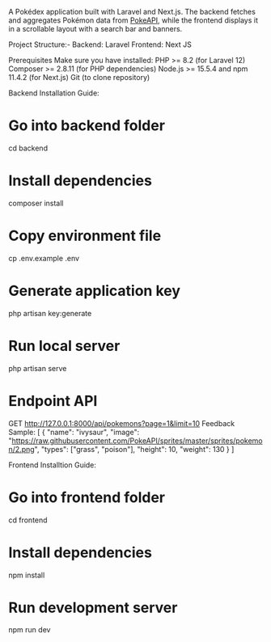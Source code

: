 A Pokédex application built with Laravel and Next.js.
The backend fetches and aggregates Pokémon data from [PokeAPI](https://pokeapi.co/docs/v2), while the frontend displays it in a scrollable layout with a search bar and banners.

Project Structure:-
Backend: Laravel
Frontend: Next JS

Prerequisites
Make sure you have installed:
PHP >= 8.2 (for Laravel 12)
Composer >= 2.8.11 (for PHP dependencies)
Node.js >= 15.5.4 and npm 11.4.2 (for Next.js)
Git (to clone repository)

Backend Installation Guide:
# Go into backend folder
cd backend

# Install dependencies
composer install

# Copy environment file
cp .env.example .env

# Generate application key
php artisan key:generate

# Run local server
php artisan serve

# Endpoint API
GET http://127.0.0.1:8000/api/pokemons?page=1&limit=10
Feedback Sample:
[
  {
    "name": "ivysaur",
    "image": "https://raw.githubusercontent.com/PokeAPI/sprites/master/sprites/pokemon/2.png",
    "types": ["grass", "poison"],
    "height": 10,
    "weight": 130
  }
]


Frontend Installtion Guide:
# Go into frontend folder
cd frontend

# Install dependencies
npm install

# Run development server
npm run dev
